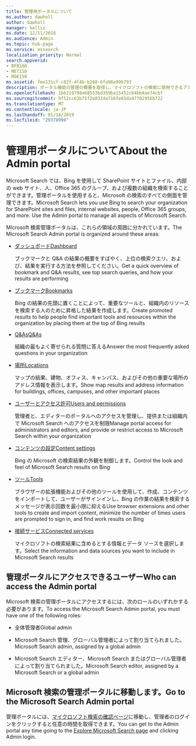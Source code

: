 ```yaml
---
title: 管理用ポータルについて
ms.author: dawholl
author: dawholl
manager: kellis
ms.date: 12/11/2018
ms.audience: Admin
ms.topic: hub-page
ms.service: mssearch
localization_priority: Normal
search.appverid:
- BFB160
- MET150
- MOE150
ms.assetid: fee131cf-c82f-4f4b-b288-6fa98a99b793
description: ポータル機能の管理の概要を取得し、マイクロソフトの検索に使用できるアクセス許可のアクセス
ms.openlocfilehash: 1bb219798a68553bd359ba15452cb4bb4ae74cbf
ms.sourcegitcommit: bf52cc63b75f2e0324a716fe65da47702956b722
ms.translationtype: MT
ms.contentlocale: ja-JP
ms.lasthandoff: 01/18/2019
ms.locfileid: "29378998"
---
```

# <a name="about-the-admin-portal"></a><span data-ttu-id="aa496-103">管理用ポータルについて</span><span class="sxs-lookup"><span data-stu-id="aa496-103">About the Admin portal</span></span>

<span data-ttu-id="aa496-p101">Microsoft Search では、Bing を使用して SharePoint サイトとファイル、内部の web サイト、人、Office 365 のグループ、および複数の組織を検索することができます。管理ポータルを使用すると、Microsoft の検索のすべての側面を管理できます。</span><span class="sxs-lookup"><span data-stu-id="aa496-p101">Microsoft Search lets you use Bing to search your organization for SharePoint sites and files, internal websites, people, Office 365 groups, and more. Use the Admin portal to manage all aspects of Microsoft Search.</span></span>
  
<span data-ttu-id="aa496-106">Microsoft 検索管理ポータルは、これらの領域の周囲に分かれています。</span><span class="sxs-lookup"><span data-stu-id="aa496-106">The Microsoft Search Admin portal is organized around these areas:</span></span>
  
- [<span data-ttu-id="aa496-107">ダッシュボード</span><span class="sxs-lookup"><span data-stu-id="aa496-107">Dashboard</span></span>](get-insights.md)
    
    <span data-ttu-id="aa496-108">ブックマークと Q&A の結果の概要をすばやく、上位の検索クエリ、および、結果を実行する方法を参照してください。</span><span class="sxs-lookup"><span data-stu-id="aa496-108">Get a quick overview of bookmark and Q&A results, see top search queries, and how your results are performing</span></span>
    
- [<span data-ttu-id="aa496-109">ブックマーク</span><span class="sxs-lookup"><span data-stu-id="aa496-109">Bookmarks</span></span>](create-and-manage-bookmarks.md)
    
    <span data-ttu-id="aa496-110">Bing の結果の先頭に置くことによって、重要なツールと、組織内のリソースを検索する人のために昇格した結果を作成します。</span><span class="sxs-lookup"><span data-stu-id="aa496-110">Create promoted results to help people find important tools and resources within the organization by placing them at the top of Bing results</span></span>
    
- [<span data-ttu-id="aa496-111">Q&As</span><span class="sxs-lookup"><span data-stu-id="aa496-111">Q&As</span></span>](create-and-manage-qas.md)
    
    <span data-ttu-id="aa496-112">組織の最もよく寄せられる質問に答える</span><span class="sxs-lookup"><span data-stu-id="aa496-112">Answer the most frequently asked questions in your organization</span></span>
    
- [<span data-ttu-id="aa496-113">場所</span><span class="sxs-lookup"><span data-stu-id="aa496-113">Locations</span></span>](add-a-location.md)
    
    <span data-ttu-id="aa496-114">マップの結果、建物、オフィス、キャンパス、およびその他の重要な場所のアドレス情報を表示します。</span><span class="sxs-lookup"><span data-stu-id="aa496-114">Show map results and address information for buildings, offices, campuses, and other important places</span></span>
    
- [<span data-ttu-id="aa496-115">ユーザーとアクセス許可</span><span class="sxs-lookup"><span data-stu-id="aa496-115">Users and permissions</span></span>](add-users.md)
    
    <span data-ttu-id="aa496-116">管理者と、エディターのポータルへのアクセスを管理し、提供または組織内で Microsoft Search へのアクセスを制限</span><span class="sxs-lookup"><span data-stu-id="aa496-116">Manage portal access for administrators and editors, and provide or restrict access to Microsoft Search within your organization</span></span>
    
- [<span data-ttu-id="aa496-117">コンテンツの設定</span><span class="sxs-lookup"><span data-stu-id="aa496-117">Content settings</span></span>](content-settings.md)
    
    <span data-ttu-id="aa496-118">Bing の Microsoft の検索結果の外観を制御します。</span><span class="sxs-lookup"><span data-stu-id="aa496-118">Control the look and feel of Microsoft Search results on Bing</span></span>
    
- [<span data-ttu-id="aa496-119">ツール</span><span class="sxs-lookup"><span data-stu-id="aa496-119">Tools</span></span>](admin-portal-tools.md)
    
    <span data-ttu-id="aa496-120">ブラウザーの拡張機能およびその他のツールを使用して、作成、コンテンツをインポートして、ユーザーがサインインし、Bing の作業の結果を検索するメッセージが表示回数を最小限に抑える</span><span class="sxs-lookup"><span data-stu-id="aa496-120">Use browser extensions and other tools to create and import content, minimize the number of times users are prompted to sign in, and find work results on Bing</span></span>
    
- [<span data-ttu-id="aa496-121">接続サービス</span><span class="sxs-lookup"><span data-stu-id="aa496-121">Connected services</span></span>](connected-services.md)
    
    <span data-ttu-id="aa496-122">マイクロソフトの検索結果に含めるとする情報とデータ ソースを選択します。</span><span class="sxs-lookup"><span data-stu-id="aa496-122">Select the information and data sources you want to include in Microsoft Search results</span></span>
    
## <a name="who-can-access-the-admin-portal"></a><span data-ttu-id="aa496-123">管理ポータルにアクセスできるユーザー</span><span class="sxs-lookup"><span data-stu-id="aa496-123">Who can access the Admin portal</span></span>

<span data-ttu-id="aa496-124">Microsoft 検索の管理ポータルにアクセスするには、次のロールのいずれかする必要があります。</span><span class="sxs-lookup"><span data-stu-id="aa496-124">To access the Microsoft Search Admin portal, you must have one of the following roles:</span></span>
  
- <span data-ttu-id="aa496-125">全体管理者</span><span class="sxs-lookup"><span data-stu-id="aa496-125">Global admin</span></span>
    
- <span data-ttu-id="aa496-126">Microsoft Search 管理、グローバル管理者によって割り当てられました。</span><span class="sxs-lookup"><span data-stu-id="aa496-126">Microsoft Search admin, assigned by a global admin</span></span>
    
- <span data-ttu-id="aa496-127">Microsoft Search エディター、Microsoft Search またはグローバル管理者によって割り当てられました。</span><span class="sxs-lookup"><span data-stu-id="aa496-127">Microsoft Search editor, assigned by a Microsoft Search or a global admin</span></span>
    
## <a name="go-to-the-microsoft-search-admin-portal"></a><span data-ttu-id="aa496-128">Microsoft 検索の管理ポータルに移動します。</span><span class="sxs-lookup"><span data-stu-id="aa496-128">Go to the Microsoft Search Admin portal</span></span>

<span data-ttu-id="aa496-129">管理ポータルには、[マイクロソフト検索の確認ページ](https://www.bing.com/business/explore)に移動し、管理者のログインをクリックすると任意の時間を取得できます。</span><span class="sxs-lookup"><span data-stu-id="aa496-129">You can get to the Admin portal any time going to the [Explore Microsoft Search page](https://www.bing.com/business/explore) and clicking Admin login.</span></span> 